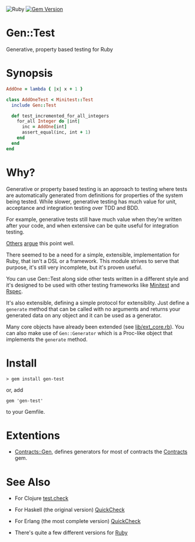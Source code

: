 ![Ruby](https://github.com/delonnewman/gen-test/workflows/Ruby/badge.svg)
[![Gem Version](https://badge.fury.io/rb/gen-test.svg)](https://badge.fury.io/rb/gen-test)

Gen::Test
=========

Generative, property based testing for Ruby

Synopsis
========
    
```ruby
AddOne = lambda { |x| x + 1 }

class AddOneTest < Minitest::Test
  include Gen::Test

  def test_incremented_for_all_integers
    for_all Integer do |int|
      inc = AddOne[int]
      assert_equal(inc, int + 1)
    end
  end
end
```

Why?
====

Generative or property based testing is an approach to testing where tests are automatically generated from
definitions for properties of the system being tested. While slower, generative testing has much value for
unit, acceptance and integration testing over TDD and BDD.

For example, generative tests still have much value when they're written after your code, and when extensive
can be quite useful for integration testing.

[Others](https://www.youtube.com/watch?v=r5i_OiZw6Sw) [argue](http://www.quviq.com/products/quickcheck-for-c/)
this point well.

There seemed to be a need for a simple, extensible, implementation for Ruby, that isn't a DSL or a framework.
This module strives to serve that purpose, it's still very incomplete, but it's proven useful.

You can use Gen::Test along side other tests written in a different style and it's designed to be used with
other testing frameworks like [Minitest](https://github.com/seattlerb/minitest) and [Rspec](https://rspec.info/).

It's also extensible, defining a simple protocol for extensiblity. Just define a `generate` method that can
be called with no arguments and returns your generated data on any object and it can be used as a generator.

Many core objects have already been extended (see [lib/ext_core.rb](lib/ext_core.rb)). You can also make use
of `Gen::Generator` which is a Proc-like object that implements the `generate` method.

Install
=======

    > gem install gen-test

or, add

    gem 'gen-test'

to your Gemfile.

Extentions
==========

- [Contracts::Gen](https://github.com/delonnewman/contracts-gen), defines generators for most of
  contracts the [Contracts](https://github.com/egonSchiele/contracts.ruby) gem.

See Also
========

- For Clojure [test.check](https://github.com/clojure/test.check)
- For Haskell (the original version) [QuickCheck](https://hackage.haskell.org/package/QuickCheck)
- For Erlang (the most complete version) [QuickCheck](http://www.quviq.com/products/erlang-quickcheck/)

- There's quite a few different versions for [Ruby](https://rubygems.org/search?utf8=%E2%9C%93&query=quickcheck)
